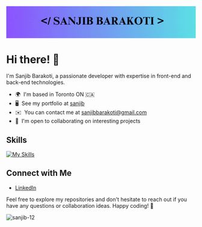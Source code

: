 <p align="center">
	<img align="center" style="margin-top: 15px; max-width: 100%"  src="banner.gif">
</p>

# Hi there! 👋

I'm Sanjib Barakoti, a passionate developer with expertise in front-end and back-end technologies.


* 🌍  I'm based in Toronto ON 🇨🇦
* 🖥️  See my portfolio at [sanjib](https://sanjib-12.github.io/portfolio/)
* ✉️  You can contact me at [sanjibbarakoti@gmail.com](mailto:sanjibbarakoti@gmail.com)
* 🤝  I'm open to collaborating on interesting projects


## Skills

[![My Skills](https://skillicons.dev/icons?i=c,cpp,js,py,ts,html,css,react,figma,tailwind,bootstrap,p5js,nodejs,express,django,mongodb,mysql,Postgre,git,github,docker,postman,vitest,matlab,anaconda,bash)](https://skillicons.dev)

<!--
![GitHub stats](https://github-readme-stats.vercel.app/api?username=sanjib-12&show_icons=true&theme=radical)
![Top Langs](https://github-readme-stats.vercel.app/api/top-langs/?username=sanjib-12&layout=compact)

## Projects

Here are some of the projects I've worked on:

1. [Project 1](link-to-project-1): Brief description.
2. [Project 2](link-to-project-2): Brief description.
3. [Project 3](link-to-project-3): Brief description.
-->
<!--
## GitHub Stats

![sanjib-12 GitHub Stats](https://github-readme-stats.vercel.app/api?username=sanjib-12&show_icons=true&theme=radical)

## WakeTime
[![sanjib-12 WakaTime stats](https://github-readme-stats.vercel.app/api/wakatime?username=sanjib-12)](https://github.com/sanjib-12/github-readme-stats)
-->
## Connect with Me

- [LinkedIn](https://linkedin.com/in/sanjib-barakoti)


Feel free to explore my repositories and don't hesitate to reach out if you have any questions or collaboration ideas. Happy coding! 🚀

<p align="left"> <img src="https://komarev.com/ghpvc/?username=sanjib-12&label=Profile%20views&color=0e75b6&style=flat" alt="sanjib-12" /> </p>

<!--
### Hi there 👋

**sanjib-12/sanjib-12** is a ✨ _special_ ✨ repository because its `README.md` (this file) appears on your GitHub profile.

Here are some ideas to get you started:

- 🔭 I’m currently working on ...
- 🌱 I’m currently learning ...
- 👯 I’m looking to collaborate on ...
- 🤔 I’m looking for help with ...
- 💬 Ask me about ...
- 📫 How to reach me: ...
- 😄 Pronouns: ...
- ⚡ Fun fact: ...

- [Twitter](your-twitter-profile)
-->
